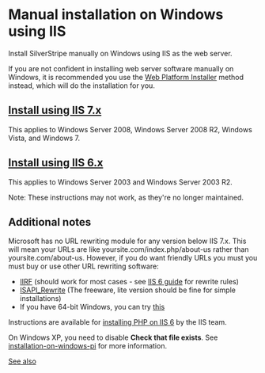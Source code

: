 # Manual installation on Windows using IIS

Install SilverStripe manually on Windows using IIS as the web server.

If you are not confident in installing web server software manually on Windows, it is recommended you use the
[Web Platform Installer](windows-pi) method instead, which will do the installation for you.

## [Install using IIS 7.x](windows-manual-iis-7)

This applies to Windows Server 2008, Windows Server 2008 R2, Windows Vista, and Windows 7.

## [Install using IIS 6.x](windows-manual-iis-6)

This applies to Windows Server 2003 and Windows Server 2003 R2.

<div class="warning" markdown="1">Note: These instructions may not work, as they're no longer maintained.</div>

## Additional notes

Microsoft has no URL rewriting module for any version below IIS 7.x. This will mean your URLs are like yoursite.com/index.php/about-us rather than yoursite.com/about-us.
However, if you do want friendly URLs you must you must buy or use other URL rewriting software: 

 * [IIRF](http://iirf.codeplex.com/) (should work for most cases - see [IIS 6 guide](windows-manual-iis-6) for rewrite rules)
 * [ISAPI_Rewrite](http://www.helicontech.com/download-isapi_rewrite3.htm) (The freeware, lite version should be fine for simple installations)
 * If you have 64-bit Windows, you can try [this](http://www.micronovae.com/ModRewrite/ModRewrite.html)

Instructions are available for [installing PHP on IIS 6](http://learn.iis.net/page.aspx/248/configuring-fastcgi-extension-for-iis60/) by the IIS team.

On Windows XP, you need to disable **Check that file exists**. See [installation-on-windows-pi](windows-pi) for more information.

[See also](http://www.silverstripe.org/community/forums/installing-silverstripe/show/8305)
